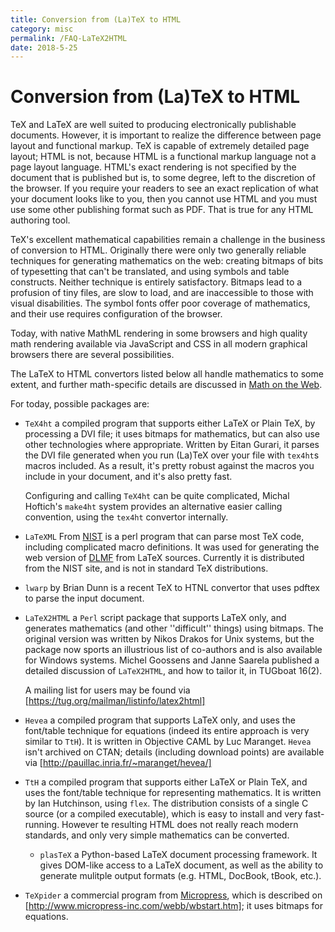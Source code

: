 ```yaml
---
title: Conversion from (La)TeX to HTML
category: misc
permalink: /FAQ-LaTeX2HTML
date: 2018-5-25
---
```


# Conversion from (La)TeX to HTML

TeX and LaTeX are well suited to producing electronically publishable
documents. However, it is important to realize the difference
between page layout and functional markup. TeX is capable of
extremely detailed page layout; HTML is not, because HTML is a
functional markup language not a page layout language. HTML's exact
rendering is not specified by the document that is published but is, to
some degree, left to the discretion of the browser. If you require your
readers to see an exact replication of what your document looks like
to you, then you cannot use HTML and you must use some other
publishing format such as PDF. That is true for any HTML
authoring tool.

TeX's excellent mathematical capabilities remain a challenge in the
business of conversion to HTML.  Originally there were only two generally
reliable techniques for generating mathematics on the web: creating
bitmaps of bits of typesetting that can't be translated, and using
symbols and table constructs.  Neither technique is entirely
satisfactory.  Bitmaps lead to a profusion of tiny files, are slow to
load, and are inaccessible to those with visual disabilities.  The
symbol fonts offer poor coverage of mathematics, and their use
requires configuration of the browser.

Today, with native MathML rendering in some browsers
and high quality math rendering available via JavaScript and CSS
in all modern graphical browsers there are several possibilities.

The LaTeX to HTML convertors listed below  all handle mathematics
to some extent, and further math-specific details are discussed
in [Math on the Web](/FAQ-mathml).

For today, possible packages are:

- `TeX4ht` a compiled program that supports either
  LaTeX or Plain TeX, by processing a DVI file; it uses
  bitmaps for mathematics, but can also use other technologies where
  appropriate.  Written by Eitan Gurari, it parses the DVI
  file generated when you run (La)TeX over your file with
  `tex4ht`s macros included.  As a result, it's pretty
  robust against the macros you include in your document, and it's
  also pretty fast.

  Configuring and calling `TeX4ht` can be quite complicated,
  Michal Hoftich's `make4ht` system provides an alternative
  easier calling convention, using the `tex4ht` convertor internally.

- `LaTeXML` From [NIST](https://www.nist.gov/) is a perl program
  that can parse most TeX code, including complicated macro definitions.
  It was used for generating the web version of [DLMF](https://dlmf.nist.gov/)
  from LaTeX sources. Currently it is distributed from the NIST site, and is not
  in standard TeX distributions.

- `lwarp` by Brian Dunn is a recent TeX to HTNL convertor that uses
   pdftex to parse the input document.

- `LaTeX2HTML` a `Perl` script package that
  supports LaTeX only, and generates mathematics (and other
  ''difficult'' things) using bitmaps.  The original version was
  written by Nikos Drakos for Unix systems, but the package now sports
  an illustrious list of co-authors and is also available for Windows
  systems.  Michel Goossens and Janne Saarela published a detailed
  discussion of `LaTeX2HTML`, and how to tailor it, in
  TUGboat 16(2).

  A mailing list for users may be found via
  [https://tug.org/mailman/listinfo/latex2html]
- `Hevea` a compiled program that supports LaTeX
  only, and uses the font/table technique for equations (indeed its
  entire approach is very similar to `TtH`).  It is written
  in Objective CAML by Luc Maranget.  `Hevea` isn't
  archived on CTAN; details (including download points) are
  available via [http://pauillac.inria.fr/~maranget/hevea/]
- `TtH` a compiled program that supports either LaTeX
  or Plain TeX, and uses the font/table technique for representing
  mathematics.  It is written by Ian Hutchinson, using
  `flex`.  The distribution consists of a single C
  source (or a compiled executable), which is easy to install and very
  fast-running. However te resulting HTML does not really reach
  modern standards, and only very simple mathematics can be converted.
  - `plasTeX` a Python-based LaTeX document processing
    framework.  It gives DOM-like access to a LaTeX document, as
    well as the ability to generate mulitple output formats
    (e.g. HTML, DocBook, tBook, etc.).
- `TeXpider` a commercial program from
  [Micropress](/FAQ-commercial), which is
  described on [http://www.micropress-inc.com/webb/wbstart.htm];
  it uses bitmaps for equations.


